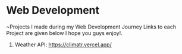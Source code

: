 # Web Development
~Projects I made during my Web Development Journey Links to each Project are given below I hope you guys enjoy!.
1. Weather API: https://climatr.vercel.app/
